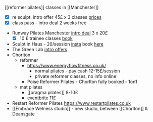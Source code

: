[[reformer pilates]] classes in [[Manchester]]
- [x] re sculpt. intro offer 45£ x 3 classes [prices](https://resculptstudios.co.uk/?utm_source=ConfidentialGuides.com&utm_medium=Gyms&utm_campaign=Re%3ASculpt+Studios&utm_content=WEBSITE#prices)
- [x] class pass - intro deal 2 weeks free
- Runway Pilates Manchester [intro deal](https://runwaypilates.com/first-timers/) 3 x 20£
	- [x] 10 £ trainee classes [book](https://momence.com/u/runway-pilates-ltd-B64tMb)
- Sculpt in Haus - 20/session [insta](https://www.instagram.com/sculptinhauspilates/?hl=en) book [here](https://legitfit.com/t/sculptinhaus)
- The Green Lab [intro offers](https://www.thehealthlabnq.com/pricingoptions)
- Chorlton
	- reformer
		- https://www.energyflowfitness.co.uk/ 
			- normal pilates - pay cash 12-15£/session
			- private reformer classes, no info online
		- Poise Reformer Pilates - Chorlton fully booked - 1on1
	- mat pilates
		- [[pragma pilates]] 8-10£
		- [eventbrite](https://www.eventbrite.com/e/pilates-in-chorlton-tuesdays-thursdays-tickets-862138859537?aff=ebdssbdestsearch) 11£
- Restart Reformer Pilates https://www.restartpilates.co.uk
- [[Embrace Welness studio]] - new studio, between [[Chorlton]] & Deansgate